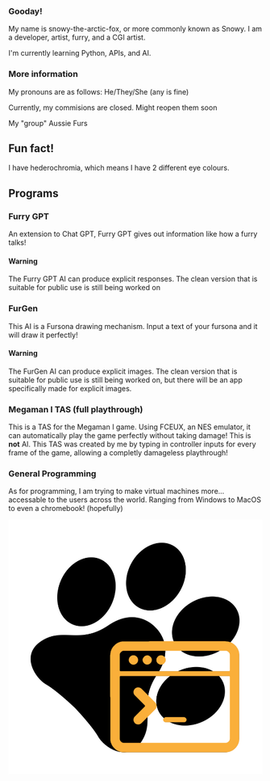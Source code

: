 ### Gooday!
My name is snowy-the-arctic-fox, or more commonly known as Snowy. I am a developer, artist, furry, and a CGI artist. 

I'm currently learning Python, APIs, and AI.

### More information

My pronouns are as follows: He/They/She (any is fine)

Currently, my commisions are closed. Might reopen them soon

My "group" Aussie Furs

## Fun fact!

I have hederochromia, which means I have 2 different eye colours.

## Programs

### Furry GPT
An extension to Chat GPT, Furry GPT gives out information like how a furry talks! 
#### **Warning** 
The Furry GPT AI can produce explicit responses. The clean version that is suitable for public use is still being worked on
### FurGen
This AI is a Fursona drawing mechanism. Input a text of your fursona and it will draw it perfectly!
#### **Warning** 
The FurGen AI can produce explicit images. The clean version that is suitable for public use is still being worked on, but there will be an app specifically made for explicit images.
### Megaman I TAS (full playthrough)
This is a TAS for the Megaman I game. Using FCEUX, an NES emulator, it can automatically play the game perfectly without taking damage! This is **not** AI. This TAS was created by me by typing in controller inputs for every frame of the game, allowing a completly damageless playthrough!
### General Programming
As for programming, I am trying to make virtual machines more... accessable to the users across the world. Ranging from Windows to MacOS to even a chromebook! (hopefully)

![alt text](https://github.com/FurryCoders/Logos/blob/main/logos/furry-coders.png)

<!--
**snowy-the-arctic-fox/snowy-the-arctic-fox** is a ✨ _special_ ✨ repository because its `README.md` (this file) appears on your GitHub profile.

Here are some ideas to get you started:

- 🔭 I’m currently working on ...
- 🌱 I’m currently learning ...
- 👯 I’m looking to collaborate on ...
- 🤔 I’m looking for help with ...
- 💬 Ask me about ...
- 📫 How to reach me: ...
- 😄 Pronouns: ...
- ⚡ Fun fact: ...
-->
